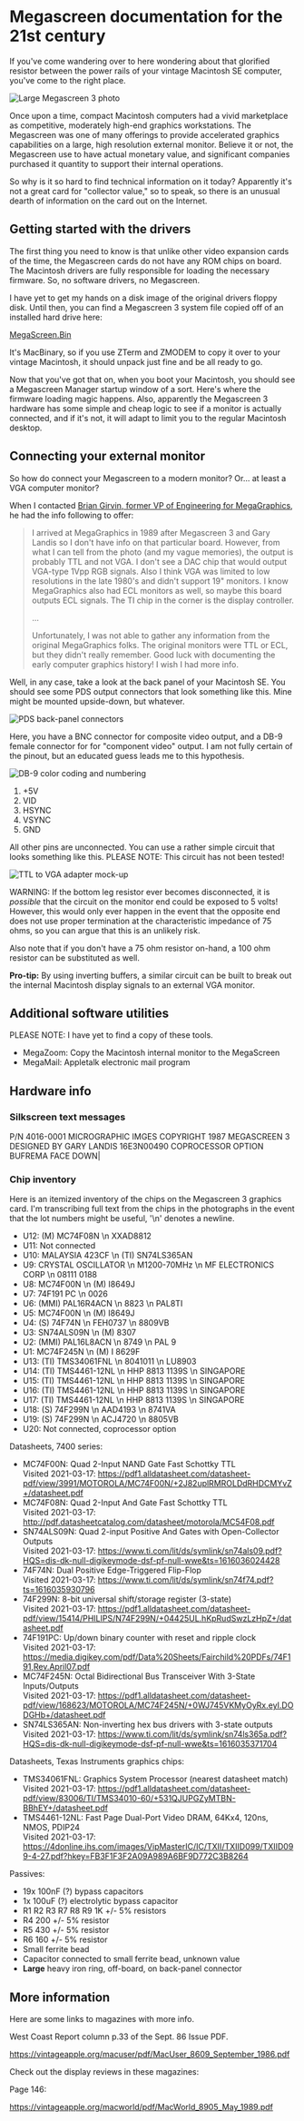 # Megascreen documentation for the 21st century

If you've come wandering over to here wondering about that glorified
resistor between the power rails of your vintage Macintosh SE
computer, you've come to the right place.

![Large Megascreen 3 photo](megascreen3_lrg.jpg)

Once upon a time, compact Macintosh computers had a vivid marketplace
as competitive, moderately high-end graphics workstations.  The
Megascreen was one of many offerings to provide accelerated graphics
capabilities on a large, high resolution external monitor.  Believe it
or not, the Megascreen use to have actual monetary value, and
significant companies purchased it quantity to support their internal
operations.

So why is it so hard to find technical information on it today?
Apparently it's not a great card for "collector value," so to speak,
so there is an unusual dearth of information on the card out on the
Internet.

## Getting started with the drivers

The first thing you need to know is that unlike other video expansion
cards of the time, the Megascreen cards do not have any ROM chips on
board.  The Macintosh drivers are fully responsible for loading the
necessary firmware.  So, no software drivers, no Megascreen.

I have yet to get my hands on a disk image of the original drivers
floppy disk.  Until then, you can find a Megascreen 3 system file
copied off of an installed hard drive here:

[MegaScreen.Bin](MegaScreen.Bin)

It's MacBinary, so if you use ZTerm and ZMODEM to copy it over to your
vintage Macintosh, it should unpack just fine and be all ready to go.

Now that you've got that on, when you boot your Macintosh, you should
see a Megascreen Manager startup window of a sort.  Here's where the
firmware loading magic happens.  Also, apparently the Megascreen 3
hardware has some simple and cheap logic to see if a monitor is
actually connected, and if it's not, it will adapt to limit you to the
regular Macintosh desktop.

## Connecting your external monitor

So how do connect your Megascreen to a modern monitor?  Or... at least
a VGA computer monitor?

When I contacted [Brian Girvin, former VP of Engineering for
MegaGraphics](https://www.linkedin.com/in/briangirvin/), he had the
info following to offer:

> I arrived at MegaGraphics in 1989 after Megascreen 3 and Gary Landis
> so I don't have info on that particular board.  However, from what I
> can tell from the photo (and my vague memories), the output is
> probably TTL and not VGA.  I don't see a DAC chip that would output
> VGA-type 1Vpp RGB signals.  Also I think VGA was limited to low
> resolutions in the late 1980's and didn't support 19" monitors.  I
> know MegaGraphics also had ECL monitors as well, so maybe this board
> outputs ECL signals.  The TI chip in the corner is the display
> controller.
>
> ...
>
> Unfortunately, I was not able to gather any information from the
> original MegaGraphics folks.  The original monitors were TTL or ECL,
> but they didn't really remember.  Good luck with documenting the
> early computer graphics history!  I wish I had more info.

Well, in any case, take a look at the back panel of your Macintosh SE.
You should see some PDS output connectors that look something like
this.  Mine might be mounted upside-down, but whatever.

![PDS back-panel connectors](macse_pds.jpg)

Here, you have a BNC connector for composite video output, and a DB-9
female connector for for "component video" output.  I am not fully
certain of the pinout, but an educated guess leads me to this
hypothesis.

![DB-9 color coding and numbering](mega3_de9.png)

1. +5V
2. VID
3. HSYNC
4. VSYNC
6. GND

All other pins are unconnected.  You can use a rather simple circuit
that looks something like this.  PLEASE NOTE: This circuit has not
been tested!

![TTL to VGA adapter mock-up](ttl_vga_mock.png)

WARNING: If the bottom leg resistor ever becomes disconnected, it is
_possible_ that the circuit on the monitor end could be exposed to 5
volts!  However, this would only ever happen in the event that the
opposite end does not use proper termination at the characteristic
impedance of 75 ohms, so you can argue that this is an unlikely risk.

Also note that if you don't have a 75 ohm resistor on-hand, a 100 ohm
resistor can be substituted as well.

**Pro-tip:** By using inverting buffers, a similar circuit can be
built to break out the internal Macintosh display signals to an
external VGA monitor.

## Additional software utilities

PLEASE NOTE: I have yet to find a copy of these tools.

* MegaZoom: Copy the Macintosh internal monitor to the MegaScreen
* MegaMail: Appletalk electronic mail program

## Hardware info

### Silkscreen text messages

P/N 4016-0001
MICROGRAPHIC IMGES COPYRIGHT 1987
MEGASCREEN 3
DESIGNED BY GARY LANDIS
16E3N00490
COPROCESSOR OPTION
BUFREMA
FACE DOWN|

### Chip inventory

Here is an itemized inventory of the chips on the Megascreen 3
graphics card.  I'm transcribing full text from the chips in the
photographs in the event that the lot numbers might be useful, '\n'
denotes a newline.

* U12: (M) MC74F08N \n XXAD8812
* U11: Not connected
* U10: MALAYSIA  423CF \n (TI) SN74LS365AN
* U9: CRYSTAL OSCILLATOR \n M1200-70MHz \n MF ELECTRONICS CORP \n 08111 0188
* U8: MC74F00N \n (M) I8649J
* U7: 74F191 PC \n 0026 
* U6: (MMI) PAL16R4ACN \n 8823 \n PAL8TI
* U5: MC74F00N \n (M) I8649J
* U4: (S) 74F74N \n FEH0737 \n 8809VB
* U3: SN74ALS09N \n (M) 8307
* U2: (MMI) PAL16L8ACN \n 8749 \n PAL 9
* U1: MC74F245N \n (M) I 8629F
* U13: (TI) TMS34061FNL \n 8041011 \n LU8903
* U14: (TI) TMS4461-12NL \n HHP 8813 1139S \n SINGAPORE
* U15: (TI) TMS4461-12NL \n HHP 8813 1139S \n SINGAPORE
* U16: (TI) TMS4461-12NL \n HHP 8813 1139S \n SINGAPORE
* U17: (TI) TMS4461-12NL \n HHP 8813 1139S \n SINGAPORE
* U18: (S) 74F299N \n AAD4193 \n 8741VA
* U19: (S) 74F299N \n ACJ4720 \n 8805VB
* U20: Not connected, coprocessor option

Datasheets, 7400 series:

* MC74F00N: Quad 2-Input NAND Gate Fast Schottky TTL  
  Visited 2021-03-17: https://pdf1.alldatasheet.com/datasheet-pdf/view/3991/MOTOROLA/MC74F00N/+2J82uplRMROLDdRHDCMYvZ+/datasheet.pdf
* MC74F08N: Quad 2-Input And Gate Fast Schottky TTL  
  Visited 2021-03-17: http://pdf.datasheetcatalog.com/datasheet/motorola/MC54F08.pdf
* SN74ALS09N: Quad 2-input Positive And Gates with Open-Collector Outputs  
  Visited 2021-03-17: https://www.ti.com/lit/ds/symlink/sn74als09.pdf?HQS=dis-dk-null-digikeymode-dsf-pf-null-wwe&ts=1616036024428
* 74F74N: Dual Positive Edge-Triggered Flip-Flop  
  Visited 2021-03-17: https://www.ti.com/lit/ds/symlink/sn74f74.pdf?ts=1616035930796
* 74F299N: 8-bit universal shift/storage register (3-state)  
  Visited 2021-03-17: https://pdf1.alldatasheet.com/datasheet-pdf/view/15414/PHILIPS/N74F299N/+04425UL.hKpRudSwzLzHpZ+/datasheet.pdf
* 74F191PC: Up/down binary counter with reset and ripple clock  
  Visited 2021-03-17: https://media.digikey.com/pdf/Data%20Sheets/Fairchild%20PDFs/74F191,Rev.April07.pdf
* MC74F245N: Octal Bidirectional Bus Transceiver With 3-State Inputs/Outputs  
  Visited 2021-03-17: https://pdf1.alldatasheet.com/datasheet-pdf/view/168623/MOTOROLA/MC74F245N/+0WJ745VKMyOyRx.eyI.DODGHb+/datasheet.pdf
* SN74LS365AN: Non-inverting hex bus drivers with 3-state outputs  
  Visited 2021-03-17: https://www.ti.com/lit/ds/symlink/sn74ls365a.pdf?HQS=dis-dk-null-digikeymode-dsf-pf-null-wwe&ts=1616035371704

Datasheets, Texas Instruments graphics chips:

* TMS34061FNL: Graphics System Processor (nearest datasheet match)  
  Visited 2021-03-17: https://pdf1.alldatasheet.com/datasheet-pdf/view/83006/TI/TMS34010-60/+531QJUPGZyMTBN-BBhEY+/datasheet.pdf
* TMS4461-12NL: Fast Page Dual-Port Video DRAM, 64Kx4, 120ns, NMOS, PDIP24  
  Visited 2021-03-17: https://4donline.ihs.com/images/VipMasterIC/IC/TXII/TXIID099/TXIID099-4-27.pdf?hkey=FB3F1F3F2A09A989A6BF9D772C3B8264

Passives:

* 19x 100nF (?) bypass capacitors
* 1x 100uF (?) electrolytic bypass capacitor
* R1 R2 R3 R7 R8 R9 1K +/- 5% resistors
* R4 200 +/- 5% resistor
* R5 430 +/- 5% resistor
* R6 160 +/- 5% resistor
* Small ferrite bead
* Capacitor connected to small ferrite bead, unknown value
* **Large** heavy iron ring, off-board, on back-panel connector

## More information

Here are some links to magazines with more info.

West Coast Report column p.33 of the Sept. 86 Issue PDF.

https://vintageapple.org/macuser/pdf/MacUser_8609_September_1986.pdf

Check out the display reviews in these magazines:

Page 146:

https://vintageapple.org/macworld/pdf/MacWorld_8905_May_1989.pdf
